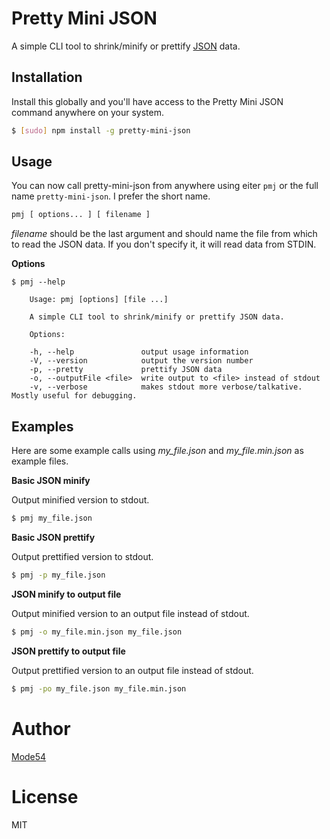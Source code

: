 # Pretty Mini JSON

A simple CLI tool to shrink/minify or prettify [JSON](http://json.org) data.

## Installation
Install this globally and you'll have access to the Pretty Mini JSON command anywhere on your system.

```sh
$ [sudo] npm install -g pretty-mini-json
```

## Usage
You can now call pretty-mini-json from anywhere using eiter `pmj` or the full name `pretty-mini-json`. I prefer the short name.

```sh
pmj [ options... ] [ filename ]
```

*filename* should be the last argument and should name the file from which to read the JSON data. If you don't specify it, it will read data from STDIN.

**Options**

```
$ pmj --help

	Usage: pmj [options] [file ...]

	A simple CLI tool to shrink/minify or prettify JSON data.

	Options:

	-h, --help               output usage information
	-V, --version            output the version number
	-p, --pretty             prettify JSON data
	-o, --outputFile <file>  write output to <file> instead of stdout
	-v, --verbose            makes stdout more verbose/talkative. Mostly useful for debugging.
```

## Examples

Here are some example calls using *my_file.json* and *my_file.min.json* as example files.

**Basic JSON minify**

Output minified version to stdout.
```sh
$ pmj my_file.json
```

**Basic JSON prettify**

Output prettified version to stdout.
```sh
$ pmj -p my_file.json
```

**JSON minify to output file**

Output minified version to an output file instead of stdout.
```sh
$ pmj -o my_file.min.json my_file.json
```

**JSON prettify to output file**

Output prettified version to an output file instead of stdout.
```sh
$ pmj -po my_file.json my_file.min.json
```

# Author
[Mode54](http://Mode54.com)

# License

MIT
